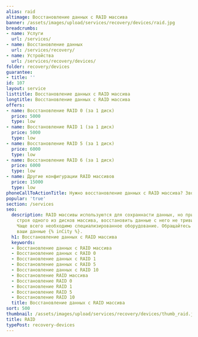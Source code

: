 ```yaml
---
alias: raid
altimage: Восстановление данных с RAID массива
banner: /assets/images/upload/services/recovery/devices/raid.jpg
breadcrumbs:
- name: Услуги
  url: /services/
- name: Восстановление данных
  url: /services/recovery/
- name: Устройства
  url: /services/recovery/devices/
folder: recovery/devices
guarantee:
- title: ''
id: 107
layout: service
listtitle: Восстановление данных с RAID массива
longtitle: Восстановление данных с RAID массива
offers:
- name: Восстановление RAID 0 (за 1 диск)
  price: 5000
  type: low
- name: Восстановление RAID 1 (за 1 диск)
  price: 5000
  type: low
- name: Восстановление RAID 5 (за 1 диск)
  price: 6000
  type: low
- name: Восстановление RAID 6 (за 1 диск)
  price: 6000
  type: low
- name: Другие конфигурации RAID массивов
  price: 15000
  type: low
phoneCallToActionTitle: Нужно восстановление данных с RAID массива? Звоните!
popular: 'true'
section: /services
seo:
  description: RAID массивы используются для сохраннасти данных, но при выходе из
    строя одного из дисков массива, восстановить данные с него не тривиальная задача.
    Чаще всего необходимо специализированное оборудование. Обращайтесь и мы вернем
    ваши данные {% inCity %}.
  h1: Восстановление данных с RAID массива
  keywords:
  - Восстановление данных с RAID массива
  - Восстановление данных с RAID 0
  - Восстановление данных с RAID 1
  - Восстановление данных с RAID 5
  - Восстановление данных с RAID 10
  - Восстановление RAID массива
  - Восстановление RAID 0
  - Восстановление RAID 1
  - Восстановление RAID 5
  - Восстановление RAID 10
  title: Восстановление данных с RAID массива
sort: 500
thumbnail: /assets/images/upload/services/recovery/devices/thumb_raid.jpg
title: RAID
typePost: recovery-devices
---
```

